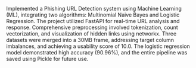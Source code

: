 
Implemented a Phishing URL Detection system using Machine Learning (ML), integrating two algorithms: Multinomial Naive Bayes and Logistic Regression. The project utilized FastAPI for real-time URL analysis and response. Comprehensive preprocessing involved tokenization, count vectorization, and visualization of hidden links using networkx. Three datasets were merged into a 30MB frame, addressing target column imbalances, and achieving a usability score of 10.0. The logistic regression model demonstrated high accuracy (90.96%), and the entire pipeline was saved using Pickle for future use.
